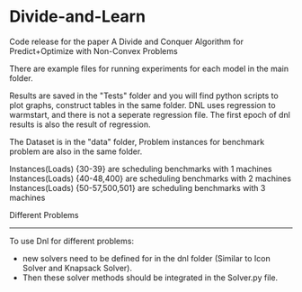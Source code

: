 # Divide-and-Learn
Code release for the paper A Divide and Conquer Algorithm for Predict+Optimize with Non-Convex Problems

There are example files for running experiments for each model in the main folder. 

Results are saved in the "Tests" folder and you will find python scripts to plot graphs, construct tables in the same folder. DNL uses
regression to warmstart, and there is not a seperate regression file. The first epoch of dnl results is also the result of regression.

The Dataset is in the "data" folder, Problem instances for benchmark problem are also in the same folder.

Instances(Loads) {30-39} are scheduling benchmarks with 1 machines
Instances(Loads) {40-48,400} are scheduling benchmarks with 2 machines
Instances(Loads) {50-57,500,501} are scheduling benchmarks with 3 machines



Different Problems
*******************
To use Dnl for different problems:
* new solvers need to be defined for in the dnl folder (Similar to Icon Solver and Knapsack Solver). 
* Then these solver methods should be integrated in the Solver.py file.

